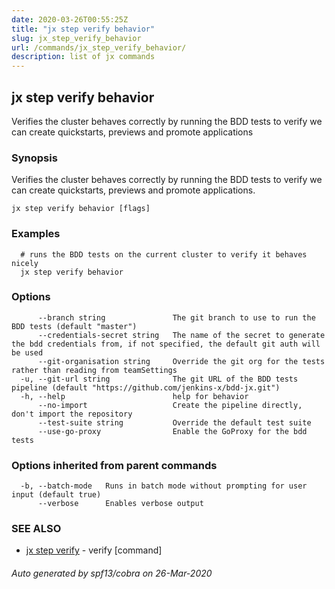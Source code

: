 ```yaml
---
date: 2020-03-26T00:55:25Z
title: "jx step verify behavior"
slug: jx_step_verify_behavior
url: /commands/jx_step_verify_behavior/
description: list of jx commands
---
```

## jx step verify behavior

Verifies the cluster behaves correctly by running the BDD tests to verify we can create quickstarts, previews and promote applications

### Synopsis

Verifies the cluster behaves correctly by running the BDD tests to verify we can create quickstarts, previews and promote applications.

```
jx step verify behavior [flags]
```

### Examples

```
  # runs the BDD tests on the current cluster to verify it behaves nicely
  jx step verify behavior
```

### Options

```
      --branch string               The git branch to use to run the BDD tests (default "master")
      --credentials-secret string   The name of the secret to generate the bdd credentials from, if not specified, the default git auth will be used
      --git-organisation string     Override the git org for the tests rather than reading from teamSettings
  -u, --git-url string              The git URL of the BDD tests pipeline (default "https://github.com/jenkins-x/bdd-jx.git")
  -h, --help                        help for behavior
      --no-import                   Create the pipeline directly, don't import the repository
      --test-suite string           Override the default test suite 
      --use-go-proxy                Enable the GoProxy for the bdd tests
```

### Options inherited from parent commands

```
  -b, --batch-mode   Runs in batch mode without prompting for user input (default true)
      --verbose      Enables verbose output
```

### SEE ALSO

* [jx step verify](/commands/jx_step_verify/)	 - verify [command]

###### Auto generated by spf13/cobra on 26-Mar-2020
